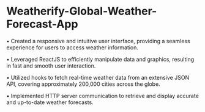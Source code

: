 # Weatherify-Global-Weather-Forecast-App

• Created a responsive and intuitive user interface, providing a seamless experience for users to access weather information.

• Leveraged ReactJS to efficiently manipulate data and graphics, resulting in fast and smooth user interaction.

• Utilized hooks to fetch real-time weather data from an extensive JSON API, covering approximately 200,000 cities across the globe.

• Implemented HTTP server communication to retrieve and display accurate and up-to-date weather forecasts.
